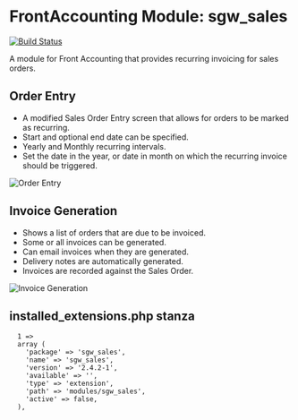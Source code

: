 # FrontAccounting Module: sgw_sales

[![Build Status](https://travis-ci.org/saygoweb/frontaccounting-module-sgw_sales.svg?branch=master)](https://travis-ci.org/saygoweb/frontaccounting-module-sgw_sales)

A module for Front Accounting that provides recurring invoicing for sales orders.

## Order Entry ##

 - A modified Sales Order Entry screen that allows for orders to be marked as recurring.
 - Start and optional end date can be specified.
 - Yearly and Monthly recurring intervals.
 - Set the date in the year, or date in month on which the recurring invoice should be triggered.

![Order Entry](/docs/OrderEntry.png?raw=true "Sales Order Entry")

## Invoice Generation ##

 - Shows a list of orders that are due to be invoiced.
 - Some or all invoices can be generated.
 - Can email invoices when they are generated.
 - Delivery notes are automatically generated.
 - Invoices are recorded against the Sales Order.

![Invoice Generation](/docs/GenerateInvoices.png?raw=true "Invoice Generation")

## installed_extensions.php stanza ##
````
  1 => 
  array (
    'package' => 'sgw_sales',
    'name' => 'sgw_sales',
    'version' => '2.4.2-1',
    'available' => '',
    'type' => 'extension',
    'path' => 'modules/sgw_sales',
    'active' => false,
  ),
````

